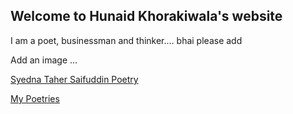 ## Welcome to Hunaid Khorakiwala's website

I am a poet, businessman and thinker....  bhai please add

Add an image ...





[Syedna Taher Saifuddin Poetry](http://mhk3000.github.io/papa-website/sts)

[My Poetries](http://www.hunaidkhorakiwala.com/poetry.md)


